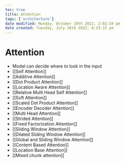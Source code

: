 ```yaml
---
toc: true
title: Attention
tags: ['architecture']
date modified: Monday, October 10th 2022, 2:02:34 pm
date created: Tuesday, July 26th 2022, 8:33:15 pm
---
```


# Attention
- Model can decide where to look in the input
- [[Self Attention]]
- [[Additive Attention]]
- [[Dot Product Attention]]
- [[Location Aware Attention]]
- [[Relative Multi Head Self Attention]]
- [[Soft Attention]]
- [[Scaled Dot Product Attention]]
- [[Encoder Decoder Attention]]
- [[Multi Head Attention]]
- [[Strided Attention]]
- [[Fixed Factorization Attention]]
- [[Sliding Window Attention]]
- [[Dilated Sliding Window Attention]]
- [[Global and Sliding Window Attention]]
- [[Content Based Attention]]
- [[Location Base Attention]]
- [[Mixed chunk attention]]



